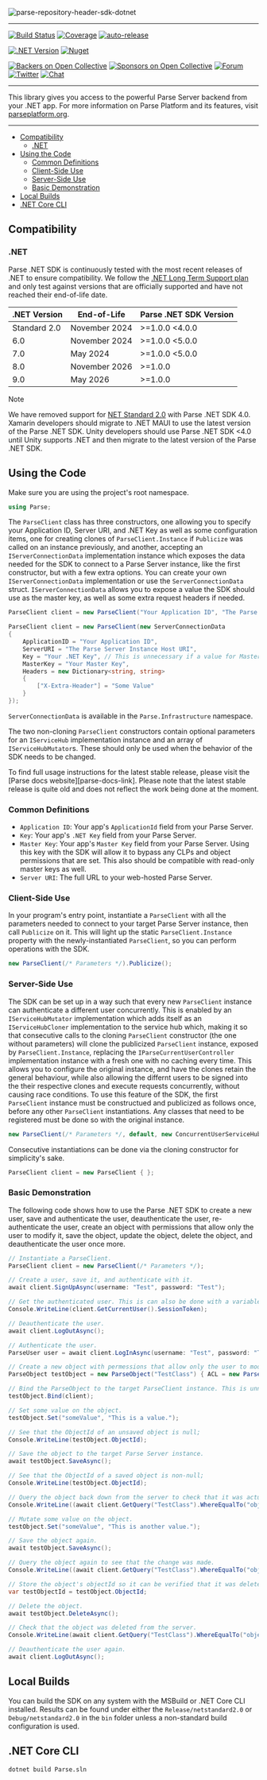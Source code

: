![parse-repository-header-sdk-dotnet](https://github.com/user-attachments/assets/f4672e91-2b80-45a2-8619-7c9511e93d65)

---

[![Build Status](https://github.com/parse-community/Parse-SDK-dotNET/actions/workflows/ci.yml/badge.svg?branch=master)](https://github.com/parse-community/Parse-SDK-dotNET/actions/workflows/ci.yml?query=workflow%3Aci+branch%3Amaster)
[![Coverage](https://img.shields.io/codecov/c/github/parse-community/Parse-SDK-dotNET/master.svg)](https://codecov.io/github/parse-community/Parse-SDK-dotNET?branch=master)
[![auto-release](https://img.shields.io/badge/%F0%9F%9A%80-auto--release-9e34eb.svg)](https://github.com/parse-community/Parse-SDK-dotNET/releases)

[![.NET Version](https://img.shields.io/badge/.NET-6,_7,_8,_9-5234CE.svg?logo=.net&style=flat)](https://dotnet.microsoft.com)
[![Nuget](https://img.shields.io/nuget/v/parse.svg)](http://nuget.org/packages/parse)

[![Backers on Open Collective](https://opencollective.com/parse-server/backers/badge.svg)][open-collective-link]
[![Sponsors on Open Collective](https://opencollective.com/parse-server/sponsors/badge.svg)][open-collective-link]
[![Forum](https://img.shields.io/discourse/https/community.parseplatform.org/topics.svg)](https://community.parseplatform.org/c/parse-server)
[![Twitter](https://img.shields.io/twitter/follow/ParsePlatform.svg?label=Follow&style=social)](https://twitter.com/intent/follow?screen_name=ParsePlatform)
[![Chat](https://img.shields.io/badge/Chat-Join!-%23fff?style=social&logo=slack)](https://chat.parseplatform.org)

---

This library gives you access to the powerful Parse Server backend from your .NET app. For more information on Parse Platform and its features, visit [parseplatform.org](https://parseplatform.org).

---

- [Compatibility](#compatibility)
  - [.NET](#net)
- [Using the Code](#using-the-code)
  - [Common Definitions](#common-definitions)
  - [Client-Side Use](#client-side-use)
  - [Server-Side Use](#server-side-use)
  - [Basic Demonstration](#basic-demonstration)
- [Local Builds](#local-builds)
- [.NET Core CLI](#net-core-cli)

## Compatibility

### .NET

Parse .NET SDK is continuously tested with the most recent releases of .NET to ensure compatibility. We follow the [.NET Long Term Support plan](https://dotnet.microsoft.com/en-us/platform/support/policy/dotnet-core) and only test against versions that are officially supported and have not reached their end-of-life date.

| .NET Version | End-of-Life   | Parse .NET SDK Version |
|--------------|---------------|------------------------|
| Standard 2.0 | November 2024 | >=1.0.0 <4.0.0         |
| 6.0          | November 2024 | >=1.0.0 <5.0.0         |
| 7.0          | May 2024      | >=1.0.0 <5.0.0         |
| 8.0          | November 2026 | >=1.0.0                |
| 9.0          | May 2026      | >=1.0.0                |

> [!NOTE]  
> We have removed support for [NET Standard 2.0](https://devblogs.microsoft.com/dotnet/the-future-of-net-standard/) with Parse .NET SDK 4.0. Xamarin developers should migrate to .NET MAUI to use the latest version of the Parse .NET SDK. Unity developers should use Parse .NET SDK <4.0 until Unity supports .NET and then migrate to the latest version of the Parse .NET SDK.

## Using the Code
Make sure you are using the project's root namespace.

```csharp
using Parse;
```

The `ParseClient` class has three constructors, one allowing you to specify your Application ID, Server URI, and .NET Key as well as some configuration items, one for creating clones of `ParseClient.Instance` if `Publicize` was called on an instance previously, and another, accepting an `IServerConnectionData` implementation instance which exposes the data needed for the SDK to connect to a Parse Server instance, like the first constructor, but with a few extra options. You can create your own `IServerConnectionData` implementation or use the `ServerConnectionData` struct. `IServerConnectionData` allows you to expose a value the SDK should use as the master key, as well as some extra request headers if needed.

```csharp
ParseClient client = new ParseClient("Your Application ID", "The Parse Server Instance Host URI", "Your .NET Key");
```

```csharp
ParseClient client = new ParseClient(new ServerConnectionData
{
    ApplicationID = "Your Application ID",
    ServerURI = "The Parse Server Instance Host URI",
    Key = "Your .NET Key", // This is unnecessary if a value for MasterKey is specified.
    MasterKey = "Your Master Key",
    Headers = new Dictionary<string, string>
    {
        ["X-Extra-Header"] = "Some Value"
    }
});
```

`ServerConnectionData` is available in the `Parse.Infrastructure` namespace.

The two non-cloning `ParseClient` constructors contain optional parameters for an `IServiceHub` implementation instance and an array of `IServiceHubMutator`s. These should only be used when the behavior of the SDK needs to be changed.

To find full usage instructions for the latest stable release, please visit the [Parse docs website][parse-docs-link]. Please note that the latest stable release is quite old and does not reflect the work being done at the moment.

### Common Definitions

- `Application ID`:
Your app's `ApplicationId` field from your Parse Server.
- `Key`:
Your app's `.NET Key` field from your Parse Server.
- `Master Key`:
Your app's `Master Key` field from your Parse Server. Using this key with the SDK will allow it to bypass any CLPs and object permissions that are set. This also should be compatible with read-only master keys as well.
- `Server URI`:
The full URL to your web-hosted Parse Server.

### Client-Side Use

In your program's entry point, instantiate a `ParseClient` with all the parameters needed to connect to your target Parse Server instance, then call `Publicize` on it. This will light up the static `ParseClient.Instance` property with the newly-instantiated `ParseClient`, so you can perform operations with the SDK.

```csharp
new ParseClient(/* Parameters */).Publicize();
```

### Server-Side Use

The SDK can be set up in a way such that every new `ParseClient` instance can authenticate a different user concurrently. This is enabled by an `IServiceHubMutator` implementation which adds itself as an `IServiceHubCloner` implementation to the service hub which, making it so that consecutive calls to the cloning `ParseClient` constructor (the one without parameters) will clone the publicized `ParseClient` instance, exposed by `ParseClient.Instance`, replacing the `IParseCurrentUserController` implementation instance with a fresh one with no caching every time. This allows you to configure the original instance, and have the clones retain the general behaviour, while also allowing the differnt users to be signed into the their respective clones and execute requests concurrently, without causing race conditions. To use this feature of the SDK, the first `ParseClient` instance must be constructued and publicized as follows once, before any other `ParseClient` instantiations. Any classes that need to be registered must be done so with the original instance.

```csharp
new ParseClient(/* Parameters */, default, new ConcurrentUserServiceHubCloner { }).Publicize();
```

Consecutive instantiations can be done via the cloning constructor for simplicity's sake.

```csharp
ParseClient client = new ParseClient { };
```

### Basic Demonstration

The following code shows how to use the Parse .NET SDK to create a new user, save and authenticate the user, deauthenticate the user, re-authenticate the user, create an object with permissions that allow only the user to modify it, save the object, update the object, delete the object, and deauthenticate the user once more.

```csharp
// Instantiate a ParseClient.
ParseClient client = new ParseClient(/* Parameters */);

// Create a user, save it, and authenticate with it.
await client.SignUpAsync(username: "Test", password: "Test");

// Get the authenticated user. This is can also be done with a variable that stores the ParseUser instance before the SignUp overload that accepts a ParseUser is called.
Console.WriteLine(client.GetCurrentUser().SessionToken);

// Deauthenticate the user.
await client.LogOutAsync();

// Authenticate the user.
ParseUser user = await client.LogInAsync(username: "Test", password: "Test");

// Create a new object with permessions that allow only the user to modify it.
ParseObject testObject = new ParseObject("TestClass") { ACL = new ParseACL(user) };

// Bind the ParseObject to the target ParseClient instance. This is unnecessary if Publicize is called on the client.
testObject.Bind(client);

// Set some value on the object.
testObject.Set("someValue", "This is a value.");

// See that the ObjectId of an unsaved object is null;
Console.WriteLine(testObject.ObjectId);

// Save the object to the target Parse Server instance.
await testObject.SaveAsync();

// See that the ObjectId of a saved object is non-null;
Console.WriteLine(testObject.ObjectId);

// Query the object back down from the server to check that it was actually saved.
Console.WriteLine((await client.GetQuery("TestClass").WhereEqualTo("objectId", testObject.ObjectId).FirstAsync()).Get<string>("someValue"));

// Mutate some value on the object.
testObject.Set("someValue", "This is another value.");

// Save the object again.
await testObject.SaveAsync();

// Query the object again to see that the change was made.
Console.WriteLine((await client.GetQuery("TestClass").WhereEqualTo("objectId", testObject.ObjectId).FirstAsync()).Get<string>("someValue"));

// Store the object's objectId so it can be verified that it was deleted later.
var testObjectId = testObject.ObjectId;

// Delete the object.
await testObject.DeleteAsync();

// Check that the object was deleted from the server.
Console.WriteLine(await client.GetQuery("TestClass").WhereEqualTo("objectId", testObjectId).FirstOrDefaultAsync() == null);

// Deauthenticate the user again.
await client.LogOutAsync();
```

## Local Builds
You can build the SDK on any system with the MSBuild or .NET Core CLI installed. Results can be found under either the `Release/netstandard2.0` or `Debug/netstandard2.0` in the `bin` folder unless a non-standard build configuration is used.

## .NET Core CLI

```batch
dotnet build Parse.sln
```

[open-collective-link]: https://opencollective.com/parse-server
